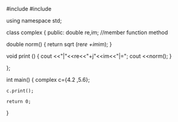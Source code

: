 #include <iostream>
#include<cmath>

using namespace std;

class complex
{
public:
    double re,im;
//member function method

  double norm()
  {
         return sqrt (re*re +im*im);
  }

void print ()
{
    cout <<"|"<<re<<"+j"<<im<<"|=";
    cout <<norm();
}

};

int main()
{
    complex c={4.2 ,5.6};



    c.print();

    return 0;
}
